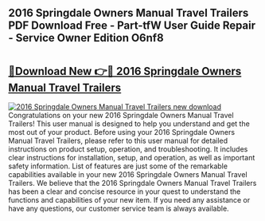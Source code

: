 ## 2016 Springdale Owners Manual Travel Trailers PDF Download Free - Part-tfW User Guide Repair - Service Owner Edition O6nf8

# <h2><a href="http://bc67531.oget.top/?id=2016+Springdale+Owners+Manual+Travel+Trailers">🔗Download New 👉🔴 2016 Springdale Owners Manual Travel Trailers</a></h2>

[![2016 Springdale Owners Manual Travel Trailers new download](https://i.imgur.com/5g1atiW.png)](http://bc67531.oget.top/?id=2016+Springdale+Owners+Manual+Travel+Trailers)
Congratulations on your new 2016 Springdale Owners Manual Travel Trailers! This user manual is designed to help you understand and get the most out of your product. Before using your 2016 Springdale Owners Manual Travel Trailers, please refer to this user manual for detailed instructions on product setup, operation, and troubleshooting. It includes clear instructions for installation, setup, and operation, as well as important safety information. List of features are just some of the remarkable capabilities available in your new 2016 Springdale Owners Manual Travel Trailers. We believe that the 2016 Springdale Owners Manual Travel Trailers has been a clear and concise resource in your quest to understand the functions and capabilities of your new item. If you need any assistance or have any questions, our customer service team is always available.
